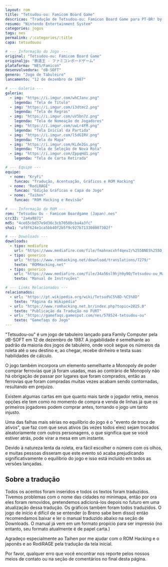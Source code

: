 ```yaml
---
layout: rom
title: "Tetsudou-ou: Famicom Board Game"
descricao: "Tradução de Tetsudou-ou: Famicon Board Game para PT-BR! by Simple Skans"
resumo: "Nintendo Entertainment System"
categories: jogos
tags: nes
permalink: /:categories/:title
capa: tetsudouou

# --- Informação do Jogo ---
original: "Tetsudou-ou: Famicom Board Game"
originaljp: "鉄道王 - ファミコンボードゲーム"
plataforma: "NES/Famicon"
desenvolvedora: "dB-SOFT"
genero: "Jogo de Tabuleiro"
lancamento: "12 de dezembro de 1987"

# --- Galeria ---
galeria:
  - img: "https://i.imgur.com/whCJanv.png"
    legenda: "Tela de Título"
  - img: "https://i.imgur.com/i3dtmc2.png"
    legenda: "Tela de Regras"
  - img: "https://i.imgur.com/uV5bn7z.png"
    legenda: "Tela de Nomeação de Jogadores"
  - img: "https://i.imgur.com/uwLr4FM.png"
    legenda: "Tela Inicial da Partida"
  - img: "https://i.imgur.com/l5dGIRV.png"
    legenda: "Tela do Mapa"
  - img: "https://i.imgur.com/KLde2Gs.png"
    legenda: "Tela de Seleção de Nova Rota"
  - img: "https://i.imgur.com/ZppqHd1.png"
    legenda: "Tela de Carta Retirada"

# --- Equipe ---
equipe:
  - nome: "KryFi"
    funcao: "Tradução, Acentuação, Gráficos e ROM Hacking"
  - nome: "RodiRAGE"
    funcao: "Edição Gráficas e Capa do Jogo"
  - nome: "Taihen"
    funcao: "ROM Hacking e Revisão"

# --- Informação da ROM ---
rom: "Tetsudou Ou - Famicom Boardgame (Japan).nes"
crc32: "2a4a9871"
md5: "4ce65cbd37e9d36c3cb7050bcba4a3fc"
sha1: "af8f624e1ca5bb40f2b5f9c927b713308807302f"

# --- Downloads ---
downloads:
  - tipo: mediafire
    url: "https://www.mediafire.com/file/fmahnxcxhf4qev2/%255BNES%255D_Tetsudou_Ou_PT-BR_v0.9.zip/file"
  - tipo: generico
    url: "https://www.romhacking.net/download/translations/7279/"
    texto: "ROMHacking.net"
  - tipo: generico
    url: "https://www.mediafire.com/file/34a56sl9hjh9y90/Tetsudou-ou_Manual.pdf/file"
    texto: "Manual de Instruções"

# --- Links Relacionados ---
relacionados:
  - url: "https://pt.wikipedia.org/wiki/Tetsud%C5%8D-%C5%8D"
    texto: "Página da Wikipédia"
  - url: "https://www.romhacking.net.br/index.php?topic=2825.0"
    texto: "Publicação da Tradução no FURT"
  - url: "https://gamefaqs.gamespot.com/nes/578524-tetsudou-ou"
    texto: "Gamefaqs do Jogo"
---
```


"Tetsudou-ou" é um jogo de tabuleiro lançado para Family Computer pela dB-SOFT em 12 de dezembro de 1987. A jogabilidade
é semelhante ao padrão da maioria dos jogos de tabuleiro, onde você segue os números da roleta até o seu destino e, ao
chegar, recebe dinheiro e testa suas habilidades de cálculo.

O jogo também incorpora um elemento semelhante a Monopoly de poder comprar ferrovias que já foram usadas, mas ao
contrário de Monopoly não há obrigação de passar por lugares que foram comprados, então as ferrovias que foram compradas
muitas vezes acabam sendo contornadas, resultando em prejuízo.

Existem algumas cartas em que quanto mais tarde o jogador retira, menos opções ele tem como no momento de compra e venda
de linhas já que os primeiros jogadores podem comprar antes, tornando o jogo um tanto injusto.

Uma das falhas mais sérias no equilíbrio do jogo é o "evento de troca de ativos", que faz com que seus ativos (às vezes
todos eles) sejam trocados aleatoriamente com outros personagens, o que significa que se você estiver atrás, pode virar
a mesa em um instante.

Devido à natureza lenta da roleta, era fácil escolher o número com os olhos, e muitas pessoas disseram que este evento
só acaba prejudicando significativamente o equilíbrio do jogo e isso está incluído em todos as versões lançadas.

## Sobre a tradução

Todos os acentos foram inseridos e todos os textos foram traduzidos. Tivemos problemas com o nome das cidades no
minimapa, então por ora eles foram removidos, pretendemos adicioná-los depois no futuro em uma atualização dessa
tradução. Os gráficos também foram todos traduzidos. O jogo de início é difícil de se entender (o Breno sabe bem disso)
então recomendamos baixar e ler o manual traduzido abaixo na seção de Downloads. O manual já vem em um formato propício
para ser impresso (no entanto, seu formato atualmente é de papel carta.)

Agradeço especialmente ao Taihen por me ajudar com o ROM Hacking e o japonês e ao RodiRAGE pela tradução da tela
inicial.

Por favor, qualquer erro que você encontrar nos reporte pelos nossos meios de contato ou na seção de comentários no
final desta página.

